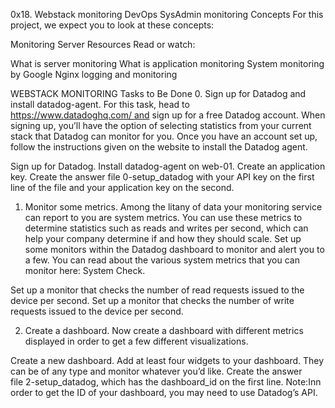 0x18. Webstack monitoring
DevOps  SysAdmin  monitoring  Concepts
For this project, we expect you to look at these concepts:

Monitoring
Server
Resources
Read or watch:

What is server monitoring
What is application monitoring
System monitoring by Google
Nginx logging and monitoring

WEBSTACK MONITORING
Tasks to Be Done
0. Sign up for Datadog and install datadog-agent.
For this task, head to https://www.datadoghq.com/ and sign up for a free Datadog account. When signing up, you’ll have the option of selecting statistics from your current stack that Datadog can monitor for you. Once you have an account set up, follow the instructions given on the website to install the Datadog agent.

Sign up for Datadog.
Install datadog-agent on web-01.
Create an application key.
Create the answer file 0-setup_datadog with your API key on the first line of the file and your application key on the second.

1. Monitor some metrics.
Among the litany of data your monitoring service can report to you are system metrics. You can use these metrics to determine statistics such as reads and writes per second, which can help your company determine if and how they should scale. Set up some monitors within the Datadog dashboard to monitor and alert you to a few. You can read about the various system metrics that you can monitor here: System Check.

Set up a monitor that checks the number of read requests issued to the device per second.
Set up a monitor that checks the number of write requests issued to the device per second.

2. Create a dashboard.
Now create a dashboard with different metrics displayed in order to get a few different visualizations.

Create a new dashboard.
Add at least four widgets to your dashboard. They can be of any type and monitor whatever you’d like.
Create the answer file 2-setup_datadog, which has the dashboard_id on the first line. Note:Inn order to get the ID of your dashboard, you may need to use Datadog’s API.

